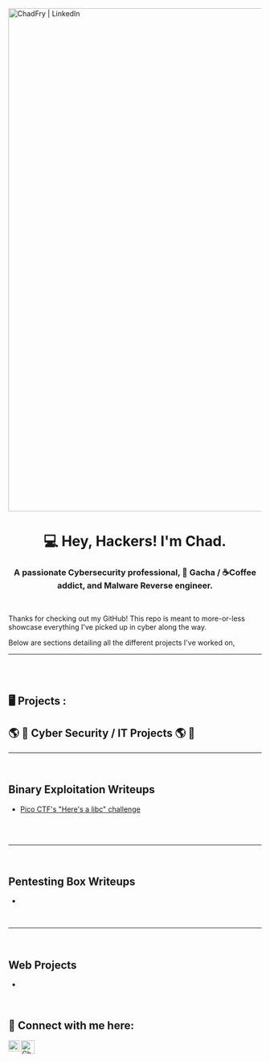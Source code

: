 <img align="center" alt="ChadFry | LinkedIn" width="1000px" src="https://i.imgur.com/zg18XL0.gif" />
<h1 align="center">💻 Hey, Hackers! I'm Chad. </h1>
<h3 align="center">A passionate Cybersecurity professional, 👾 Gacha / ☕Coffee addict, and Malware Reverse engineer. </h3>
 <br />

 Thanks for checking out my GitHub! This repo is meant to more-or-less showcase everything I've picked up in cyber along the way.

Below are sections detailing all the different projects I've worked on, 



---



 <br />
 <br />


<h2>  🖥️ Projects  :</h2>



<div>





<h2>🌎 🔐 Cyber Security / IT Projects  🌎 🔐</h2>

 ---
  
 <br />

 ## Binary Exploitation Writeups
  - [Pico CTF's "Here's a libc" challenge](https://github.com/GlitchKraken/PicoCTF---Heres-a-LibcC)

 <br />
 
  
  
  
 <br />
  
 ---
  
 <br />

  ## Pentesting Box Writeups
  - 
 <br />
  
  
  

 ---
  
 <br />

  ## Web Projects
   -
 <br />
 
 
<h2> 📲 Connect with me here:</h2>
  
[<img align="left" alt="ChadFry | LinkedIn" width="22px" src="https://cdn.jsdelivr.net/npm/simple-icons@v3/icons/linkedin.svg" />][linkedin]

[linkedin]: https://www.linkedin.com/in/-chad-fry/

[<img align="left" alt="ChadFry | Discord" width="27px" src="https://cdn.jsdelivr.net/npm/simple-icons@v3/icons/discord.svg" />][discord]

[discord]: https://www.discord.com/users/117086477732675593